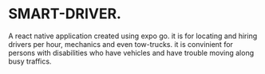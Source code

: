 # SMART-DRIVER.
A react native application created using expo go. it is for locating and hiring  drivers per hour, mechanics and even tow-trucks. it is convinient for persons with disabilities  who  have vehicles and have trouble moving along busy traffics.
